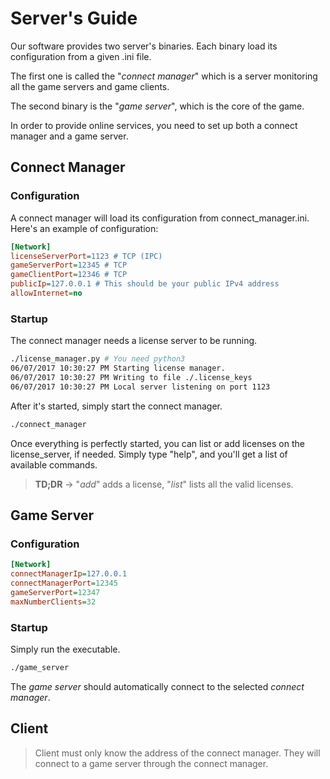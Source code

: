 # Server's Guide

Our software provides two server's binaries. Each binary load its configuration from a given .ini file.

The first one is called the "_connect manager_" which is a server monitoring all the game servers and game clients.

The second binary is the "_game server_", which is the core of the game.

In order to provide online services, you need to set up both a connect manager and a game server.

## Connect Manager 

### Configuration
A connect manager will load its configuration from connect_manager.ini.
Here's an example of configuration:
``` ini
[Network]
licenseServerPort=1123 # TCP (IPC)
gameServerPort=12345 # TCP
gameClientPort=12346 # TCP
publicIp=127.0.0.1 # This should be your public IPv4 address
allowInternet=no
```

### Startup

The connect manager needs a license server to be running.

``` bash
./license_manager.py # You need python3
06/07/2017 10:30:27 PM Starting license manager.
06/07/2017 10:30:27 PM Writing to file ./.license_keys
06/07/2017 10:30:27 PM Local server listening on port 1123
```
After it's started, simply start the connect manager.

``` bash
./connect_manager
```

Once everything is perfectly started, you can list or add licenses on the license_server, if needed.
Simply type "help", and you'll get a list of available commands.


>  **TD;DR** -> "_add_" adds a license, "_list_" lists all the valid licenses.

## Game Server

### Configuration

```ini
[Network]
connectManagerIp=127.0.0.1
connectManagerPort=12345
gameServerPort=12347
maxNumberClients=32
```

### Startup

Simply run the executable.
```bash
./game_server
```
The _game server_ should automatically connect to the selected _connect manager_.


## Client

> Client must only know the address of the connect manager. They will connect to a game server through the connect manager.